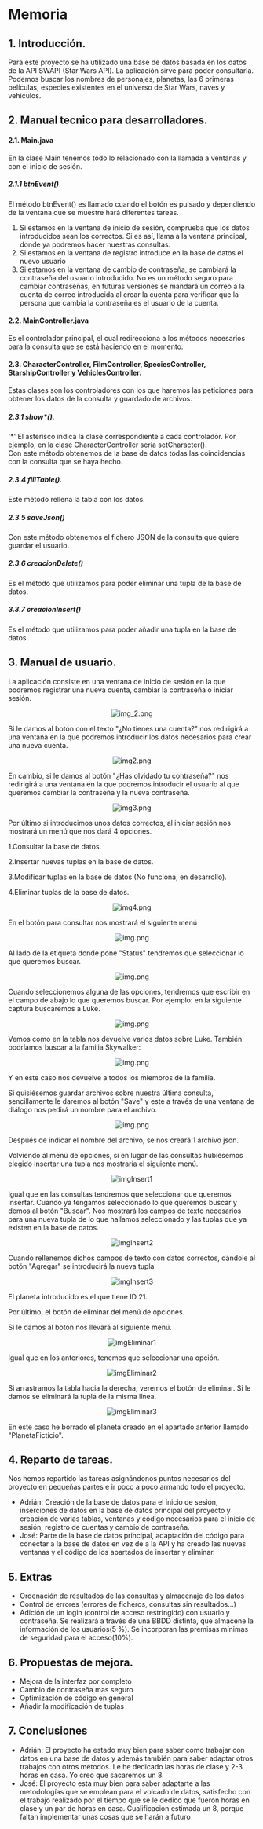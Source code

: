 # Memoria
## 1. Introducción.
Para este proyecto se ha utilizado una base de datos basada en los datos de la API SWAPI (Star Wars API). La aplicación sirve para poder consultarla.
Podemos buscar los nombres de personajes, planetas, las 6 primeras películas, especies existentes en el universo de
Star Wars, naves y vehículos.
## 2. Manual tecnico para desarrolladores.

#### 2.1. Main.java
En la clase Main tenemos todo lo relacionado con la llamada a ventanas y con el inicio de sesión. 

##### 2.1.1 btnEvent()
El método btnEvent() es llamado cuando el botón es pulsado y dependiendo de la ventana que se muestre hará diferentes tareas.
1. Si estamos en la ventana de inicio de sesión, comprueba que los datos introducidos sean los correctos. Si es
   así, llama a la ventana principal, donde ya podremos hacer nuestras consultas.
2. Si estamos en la ventana de registro introduce en la base de datos el nuevo usuario
3. Si estamos en la ventana de cambio de contraseña, se cambiará la contraseña del usuario introducido. No es un método seguro
   para cambiar contraseñas, en futuras versiones se mandará un correo a la cuenta de correo introducida al crear la cuenta para
   verificar que la persona que cambia la contraseña es el usuario de la cuenta.
#### 2.2. MainController.java
Es el controlador principal, el cual redirecciona a los métodos necesarios para la consulta que se está haciendo en el
momento.

#### 2.3. CharacterController, FilmController, SpeciesController, StarshipController y VehiclesController.
Estas clases son los controladores con los que haremos las peticiones para obtener los datos de la consulta y guardado de
archivos.

##### 2.3.1 show*().
'*' El asterisco indica la clase correspondiente a cada controlador. Por ejemplo, en la clase CharacterController seria
setCharacter().      
Con este método obtenemos de la base de datos todas las coincidencias con la consulta que se haya hecho.
##### 2.3.4 fillTable().
Este método rellena la tabla con los datos.
##### 2.3.5 saveJson()
Con este método obtenemos el fichero JSON de la consulta que quiere guardar el usuario.
##### 2.3.6 creacionDelete()
Es el método que utilizamos para poder eliminar una tupla de la base de datos.
##### 3.3.7 creacionInsert()
Es el método que utilizamos para poder añadir una tupla en la base de datos.
## 3. Manual de usuario.
La aplicación consiste en una ventana de inicio de sesión en la que podremos registrar una nueva cuenta, cambiar la contraseña o iniciar sesión.
<center> 

![img_2.png](readmeImages/img_2.png)

</center>      
Si le damos al botón con el texto "¿No tienes una cuenta?" nos redirigirá a una ventana en la que podremos introducir
los datos necesarios para crear una nueva cuenta.


<center> 

![img2.png](readmeImages/img2.png)

</center>   

En cambio, si le damos al botón "¿Has olvidado tu contraseña?" nos redirigirá a una ventana en la que podremos introducir
el usuario al que queremos cambiar la contraseña y la nueva contraseña.
<center> 

![img3.png](readmeImages/img3.png)

</center> 

Por último si introducimos unos datos correctos, al iniciar sesión nos mostrará un menú que nos dará 4 opciones.

1.Consultar la base de datos.

2.Insertar nuevas tuplas en la base de datos.

3.Modificar tuplas en la base de datos (No funciona, en desarrollo).

4.Eliminar tuplas de la base de datos.
<center> 

![img4.png](readmeImages/img4.png)

</center>

En el botón para consultar nos mostrará el siguiente menú
<center> 

![img.png](readmeImages/img.png)

</center>   
Al lado de la etiqueta donde pone "Status" tendremos que seleccionar lo que queremos buscar. 
<center> 

![img.png](readmeImages/img_1.png)

</center>   
Cuando seleccionemos alguna de las opciones, tendremos que escribir en el campo de abajo lo que queremos buscar.
Por ejemplo: en la siguiente captura buscaremos a Luke.
<center> 

![img.png](readmeImages/img_4.png)

</center>

Vemos como en la tabla nos devuelve varios datos sobre Luke.
También podríamos buscar a la familia Skywalker:
<center> 

![img.png](readmeImages/img_5.png)

</center>

Y en este caso nos devuelve a todos los miembros de la familia.


Si quisiésemos guardar archivos sobre nuestra última consulta, sencillamente le daremos al botón
"Save" y este a través de una ventana de diálogo nos pedirá un nombre para el archivo.
<center> 

![img.png](readmeImages/img_6.png)
</center>

Después de indicar el nombre del archivo, se nos creará 1 archivo json.


Volviendo al menú de opciones, si en lugar de las consultas hubiésemos elegido insertar una tupla nos mostraría el siguiente menú.

<center> 

![imgInsert1](readmeImages/imgInsertar1.png)

</center>

Igual que en las consultas tendremos que seleccionar que queremos insertar. Cuando ya tengamos seleccionado lo que queremos
buscar y demos al botón "Buscar". Nos mostrará los campos de texto necesarios para una nueva tupla de lo que hallamos seleccionado
y las tuplas que ya existen en la base de datos.

<center> 

![imgInsert2](readmeImages/imgInsertar2.png)

</center>

Cuando rellenemos dichos campos de texto con datos correctos, dándole al botón "Agregar" se introducirá la nueva tupla

<center> 

![imgInsert3](readmeImages/imgInsertar3.png)

</center>

El planeta introducido es el que tiene ID 21.

Por último, el botón de eliminar del menú de opciones.

Si le damos al botón nos llevará al siguiente menú.

<center> 

![imgEliminar1](readmeImages/imgEliminar1.png)

</center>

Igual que en los anteriores, tenemos que seleccionar una opción.

<center> 

![imgEliminar2](readmeImages/imgEliminar2.png)

</center>

Si arrastramos la tabla hacia la derecha, veremos el botón de eliminar. Si le damos se eliminará la tupla de la misma línea.

<center> 

![imgEliminar3](readmeImages/imgEliminar3.png)

</center>
En este caso he borrado el planeta creado en el apartado anterior llamado "PlanetaFicticio".

## 4. Reparto de tareas.
Nos hemos repartido las tareas asignándonos puntos necesarios del proyecto en pequeñas partes
e ir poco a poco armando todo el proyecto.
* Adrián: Creación de la base de datos para el inicio de sesión, inserciones de datos en la base de datos principal del
proyecto y creación de varias tablas, ventanas y código necesarios para el inicio de sesión, registro de cuentas y cambio de
contraseña.
* José: Parte de la base de datos principal, adaptación del código para conectar a la base de datos en vez de a la API y ha creado las nuevas ventanas
y el código de los apartados de insertar y eliminar.
## 5. Extras
* Ordenación de resultados de las consultas y almacenaje de los datos
* Control de errores (errores de ficheros, consultas sin resultados...)
* Adición de un login (control de acceso restringido) con usuario y contraseña. Se realizará a través de una BBDD distinta, 
que almacene la información de los usuarios(5 %). Se incorporan las premisas mínimas de seguridad para el acceso(10%).

## 6. Propuestas de mejora.
* Mejora de la interfaz por completo
* Cambio de contraseña mas seguro
* Optimización de código en general
* Añadir la modificación de tuplas
## 7. Conclusiones
* Adrián: El proyecto ha estado muy bien para saber como trabajar con datos en una base de datos y además también para saber
  adaptar otros trabajos con otros métodos. Le he dedicado las horas de clase y 2-3 horas en casa. Yo creo que sacaremos un 8.
* José: El proyecto esta muy bien para saber adaptarte a las metodologías que se emplean para el volcado de datos, 
satisfecho con el trabajo realizado por el tiempo que se le dedico que fueron horas en clase y un par de horas en casa.
  Cualificacion estimada un 8, porque faltan implementar unas cosas que se harán a futuro
